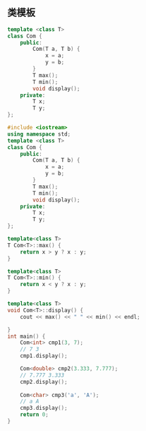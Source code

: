 <!--
 * @Description: 
 * @Version: 1.0
 * @Author: DaLao
 * @Email: dalao_li@163.com
 * @Date: 2021-09-25 00:54:49
 * @LastEditors: DaLao
 * @LastEditTime: 2022-01-10 00:09:39
-->
## 类模板

```c++
template <class T>
class Com {
	public:
		Com(T a, T b) {
			x = a;
			y = b;
		}
		T max();
		T min();
		void display();
	private:
		T x;
		T y;
};
```

```c++
#include <iostream>
using namespace std;
template <class T>
class Com {
	public:
		Com(T a, T b) {
			x = a;
			y = b;
		}
		T max();
		T min();
		void display();
	private:
		T x;
		T y;
};

template<class T>
T Com<T>::max() {
	return x > y ? x : y;
}

template<class T>
T Com<T>::min() {
	return x < y ? x : y;
}

template<class T>
void Com<T>::display() {
	cout << max() << " " << min() << endl;

}
int main() {
	Com<int> cmp1(3, 7);
	// 7 3
    cmp1.display();

	Com<double> cmp2(3.333, 7.777);
	// 7.777 3.333
	cmp2.display();
	
	Com<char> cmp3('a', 'A');
	// a A
	cmp3.display();
	return 0;
}
```